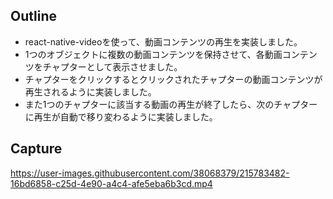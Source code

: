 ## Outline
- react-native-videoを使って、動画コンテンツの再生を実装しました。
- 1つのオブジェクトに複数の動画コンテンツを保持させて、各動画コンテンツをチャプターとして表示させました。
- チャプターをクリックするとクリックされたチャプターの動画コンテンツが再生されるように実装しました。
- また1つのチャプターに該当する動画の再生が終了したら、次のチャプターに再生が自動で移り変わるように実装しました。

## Capture

https://user-images.githubusercontent.com/38068379/215783482-16bd6858-c25d-4e90-a4c4-afe5eba6b3cd.mp4

